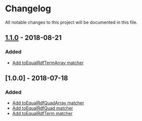 # Changelog
All notable changes to this project will be documented in this file.

<a name="1.1.0"></a>
## [1.1.0](https://github.com/rubensworks/jest-rdf/compare/v1.0.0...v1.1.0) - 2018-08-21
### Added
- [Add toEqualRdfTermArray matcher](https://github.com/rubensworks/jest-rdf/commit/1e27f2cfd61b08bfe018d30de2f9fb19440a9e57)

<a name="1.0.0"></a>
## [1.0.0] - 2018-07-18
### Added
- [Add toEqualRdfQuadArray matcher](https://github.com/rubensworks/jest-rdf/commit/7be13f4f974c4f0415a064e694673c7f4a3fc5b2)
- [Add toEqualRdfQuad matcher](https://github.com/rubensworks/jest-rdf/commit/c0dc417e7b626b53d9654a82d74514e81f90cf01)
- [Add toEqualRdfTerm matcher](https://github.com/rubensworks/jest-rdf/commit/1934281afd26252b452cf978e2731a777327f64d)

